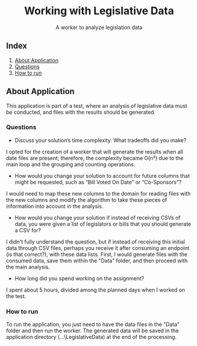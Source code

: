 <h1 align="center">Working with Legislative Data</h1>
<p align="center">
    A worker to analyze legislation data
</p>
  
## Index

1. [About Application](#about-application)
2. [Questions](#questions)
3. [How to run](#run)

## About Application

This application is part of a test, where an analysis of legislative data must be conducted, and files with the results should be generated.

### Questions

- Discuss your solution’s time complexity. What tradeoffs did you make?

I opted for the creation of a worker that will generate the results when all date files are present; therefore, the complexity became O(n²) due to the main loop and the grouping and counting operations.

- How would you change your solution to account for future columns that might be requested, such as “Bill Voted On Date” or “Co-Sponsors”?

 I would need to map these new columns to the domain for reading files with the new columns and modify the algorithm to take these pieces of information into account in the analysis.

- How would you change your solution if instead of receiving CSVs of data, you were given a list of legislators or bills that you should generate a CSV for?

I didn't fully understand the question, but if instead of receiving this initial data through CSV files, perhaps you receive it after consuming an endpoint (is that correct?), with these data lists. First, I would generate files with the consumed data, save them within the "Data" folder, and then proceed with the main analysis.

- How long did you spend working on the assignment?

I spent about 5 hours, divided among the planned days when I worked on the test.

### How to run

To run the application, you just need to have the data files in the "Data" folder and then run the worker. The generated data will be saved in the application directory (...\LegislativeData) at the end of the processing.
